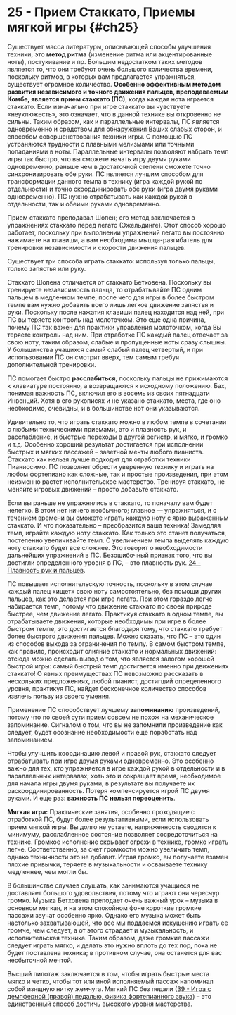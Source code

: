 # 25 - Прием Стаккато, Приемы мягкой игры {#ch25}

Существует масса литературы, описывающей способы улучшения техники, это **метод ритма** (изменение ритма или акцентированные ноты), постукивание и пр. Большим недостатком таких методов является то, что они требуют очень большого количества времени, поскольку ритмов, в которых вам предлагается упражняться, существует огромное количество. **Особенно эффективным методом развития независимого и точного движения пальцев, преподаваемым Комбе, является прием стаккато (ПС)**, когда каждая нота играется стаккато. Если изначально при игре стаккато вы чувствуете «неуклюжесть», это означает, что в данной технике вы откровенно не сильны. Таким образом, как и параллельные интервалы, ПС является одновременно и средством для обнаружения Ваших слабых сторон, и способом совершенствования техники игры. С помощью ПС устраняются трудности с плавными мелизмами или точными попаданиями в ноты. Параллельные интервалы позволяют набрать темп игры так быстро, что вы сможете начать игру двумя руками одновременно, раньше чем в достаточной степени сможете точно синхронизировать обе руки. ПС является лучшим способом для трансформации данного темпа в технику (игра каждой рукой по отдельности) и точно скоординировать обе руки (игра двумя руками одновременно). ПС нужно отрабатывать как каждой рукой в отдельности, так и обеими руками одновременно.

Прием стаккато преподавал Шопен; его метод заключается в упражнениях стаккато перед легато (Эжельдинге). Этот способ хорошо работает, поскольку при выполнении упражнений легато вы постоянно нажимаете на клавиши, а вам необходима мышца-разгибатель для тренировки независимости и скорости движения пальцев.

Существует три способа играть стаккато: используя только пальцы, только запястья или руку.

Стаккато Шопена отличается от стаккато Бетховена. Поскольку вы тренируете независимость пальца, то отрабатывайте ПС одним пальцем в медленном темпе, после чего для игры в более быстром темпе вам нужно добавить всего лишь легкое движение запястья и руки. Поскольку после нажатия клавиши палец находится над ней, при ПС вы теряете контроль над молоточком. Это еще одна причина, почему ПС так важен для практики управления молоточком, когда Вы теряете контроль над ним. При отработке ПС каждый палец отвечает за свою ноту, таким образом, слабые и пропущенные ноты сразу слышны. У большинства учащихся самый слабый палец четвертый, и при использовании ПС он смотрит вверх, тем самым требуя дополнительной тренировки.

ПС помогает быстро **расслабиться**, поскольку пальцы не прижимаются к клавиатуре постоянно, а возвращаются к исходному положению. Бах, понимая важность ПС, включил его в восемь из своих пятнадцати Инвенций. Хотя в его рукописях и не указано стаккато, места, где оно необходимо, очевидны, и в большинстве нот они указываются.

Удивительно то, что играть стаккато можно в любом темпе в сочетании с любыми техническими приемами, это и плавность рук, и расслабление, и быстрые переходы в другой регистр, и мягко, и громко и т.д. Особенно хороший результат достигается при исполнении быстрых и мягких пассажей – заветной мечты любого пианиста.  Стаккато как нельзя лучше подходит для отработки техники Пианиссимо. ПС позволяет обрести уверенную технику и играть на любом фортепиано как сложные, так и простые произведения, при этом неизменно растет исполнительское мастерство. Тренируя стаккато, не меняйте игровых движений – просто добавьте стаккато.

Если вы раньше не упражнялись в стаккато, то поначалу вам будет нелегко. В этом нет ничего необычного; главное — упражняться, и с течением времени вы сможете играть каждую ноту с явно выраженным стаккато. И что показательно – преобразится ваша техника! Замедляя темп, играйте каждую ноту стаккато.  Как только это станет получаться, постепенно увеличивайте темп. С увеличением темпа выделять каждую ноту стаккато будет все сложнее. Это говорит о необходимости дальнейших упражнений в ПС. Безошибочный признак того, что вы достигли определенного уровня в ПС, – это плавность рук. [24 - Плавность рук и пальцев](#ch24).

ПС повышает исполнительскую точность, поскольку в этом случае каждый палец «ищет» свою ноту самостоятельно, без помощи других пальцев, как это делается при игре легато.  При этом гораздо легче набирается темп, потому что движение стаккато по своей природе быстрее, чем движение легато. Практикуя стаккато в одном темпе, вы отрабатываете движения, которые необходимы при игре в более быстром темпе, это достигается благодаря тому, что стаккато требует более быстрого движения пальцев. Можно сказать, что ПС – это один из способов выхода за ограничения по темпу. В самом быстром темпе, как правило, происходит слияние стаккато и нормальных движений: отсюда можно сделать вывод о том, что является залогом хорошей быстрой игры: самый быстрый темп достигается именно при движениях стаккато! О явных преимуществах ПС невозможно рассказать в нескольких предложениях, любой пианист, достигший определенного уровня, практикуя ПС, найдет бесконечное количество способов извлечь пользу из своего умения.

Применение ПС способствует лучшему **запоминанию** произведений, потому что по своей сути прием совсем не похож на механическое запоминание. Сигналом о том, что вы не запомнили произведение как следует, будет осознание необходимости еще поработать над запоминанием.

Чтобы улучшить координацию левой и правой рук, стаккато следует отрабатывать при игре двумя руками одновременно.  Это особенно важно для тех, кто упражняется в игре каждой рукой в отдельности и в параллельных интервалах; хоть это и сокращает время, необходимое для начала игры двумя руками, в результате вы получаете их раскоординированность. Потеря компенсируется игрой ПС двумя руками.  И еще раз: **важность ПС нельзя переоценить**.

**Мягкая игра:** Практические занятия, особенно проходящие с отработкой ПС, будут более результативными, если использовать прием мягкой игры. Вы долго не устаете, напряженность сводится к минимуму, расслабленное состояние позволяет сосредоточиться на технике.  Громкое исполнение скрывает огрехи в технике, громко играть легче. Соответственно, за счет громкости можно увеличить темп, однако техничности это не добавит. Играя громко, вы получаете взамен плохие привычки, теряете в музыкальности и осваиваете технику медленнее, чем могли бы.

В большинстве случаев слушать, как занимаются учащиеся не доставляет большого удовольствия, потому что играют они чересчур громко. Музыка Бетховена преподает очень важный урок –  музыка в основном мягкая, и на этом спокойном фоне короткие громкие пассажи звучат особенно ярко. Однако его музыка может быть настолько захватывающей, что все мы поддаемся искушению играть ее громче, чем следует, а от этого страдает и музыкальность, и исполнительская техника. Таким образом, даже громкие пассажи следует играть мягко, и делать это нужно вплоть до тех пор, пока не будет поставлена техника; в противном случае, она останется для вас несбыточной мечтой.

Высший пилотаж заключается в том, чтобы играть быстрые места мягко и четко, чтобы тот или иной исполняемый пассаж напоминал собой изящную нитку жемчуга. Мягкий ПС без педали ([39 - Игра с демпферной (правой) педалью, физика фортепианного звука](#ch39)) – это единственный способ достичь высокого уровня мастерства.
